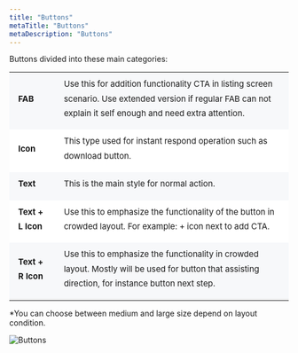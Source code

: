 ```yaml
---
title: "Buttons"
metaTitle: "Buttons"
metaDescription: "Buttons"
---
```


Buttons divided into these main categories:

<table style="font-size: 0.925rem; line-height:1.65rem; vertical-align:middle;">
    <tr style="background-color: #f7f8fa;">
        <td style="padding: .5rem 1rem 1rem 1rem;"><strong>FAB</strong></td>
        <td style="padding: .5rem 1rem 1rem 1rem;">Use this for addition functionality CTA in listing screen scenario. Use extended version if regular FAB can not explain it self enough and need extra attention.</td>
    </tr>
    <tr style="background-color: #ffffff;">
        <td style="padding: .5rem 1rem 1rem 1rem;"><strong>Icon</strong></td>
        <td style="padding: .5rem 1rem 1rem 1rem;">This type used for instant respond operation such as download button.</td>
    </tr>
    <tr style="background-color: #f7f8fa;">
        <td style="padding: .5rem 1rem 1rem 1rem;"><strong>Text</strong></td>
        <td style="padding: .5rem 1rem 1rem 1rem;">This is the main style for normal action.</td>
    </tr>
    <tr style="background-color: #ffffff;">
        <td style="padding: .5rem 1rem 1rem 1rem;"><strong>Text + L Icon</strong></td>
        <td style="padding: .5rem 1rem 1rem 1rem;">Use this to emphasize the functionality of the button in crowded layout. For example: + icon next to add CTA.</td>
    </tr>
    <tr style="background-color: #f7f8fa;">
        <td style="padding: .5rem 1rem 1rem 1rem;"><strong>Text + R Icon</strong></td>
        <td style="padding: .5rem 1rem 1rem 1rem;">Use this to emphasize the functionality in crowded layout. Mostly will be used for button that assisting direction, for instance button next step.</td>
    </tr>
</table>

*You can choose between medium and large size depend on layout condition.

![Buttons](/img/buttons.png "Buttons")
